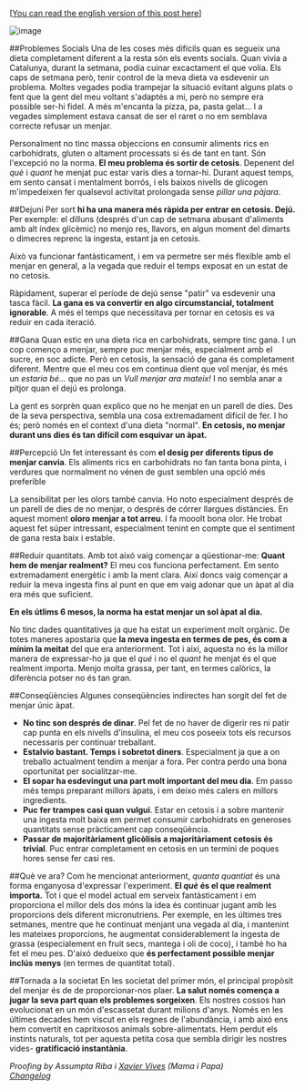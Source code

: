 [[You can read the english version of this post here](http://blog.xavivives.com/post/137022495238/eating-once-a-day-hunger-and-food-perception)]

<img src="https://40.media.tumblr.com/c0c5d96b7c7f191e38e9d64c72cc03bc/tumblr_inline_o0qkgd93gD1qbpnb6_540.jpg" data-orig-width="900" data-orig-height="550" alt="image">

##Problemes Socials
Una de les coses més difícils quan es segueix una dieta completament diferent a la resta són els events socials. Quan vivia a Catalunya, durant la setmana, podia cuinar excactament el que volia. Els caps de setmana però, tenir control de la meva dieta va esdevenir un problema. 
Moltes vegades podia trampejar la situació evitant alguns plats o fent que la gent del meu voltant s'adaptés a mi, però no sempre era possible ser-hi fidel. 
A més m'encanta la pizza, pa, pasta gelat... I a vegades simplement estava cansat de ser el raret o no em semblava correcte refusar un menjar.

Personalment no tinc massa objeccions en consumir aliments rics en carbohidrats, gluten o altament processats si és de tant en tant. Són l'excepció no la norma. 
**El meu problema és sortir de cetosis**. Depenent del *què* i *quant* he menjat puc estar varis dies a tornar-hi. Durant aquest temps, em sento cansat i mentalment borrós, i els baixos nivells de glicogen m'impedeixen fer qualsevol activitat prolongada sense *pillar una pàjara*.

##Dejuni
Per sort **hi ha una manera més ràpida per entrar en cetosis. Dejú.**
Per exemple: el dilluns (després d'un cap de setmana abusant d'aliments amb alt índex glicèmic) no menjo res, llavors, en algun moment del dimarts o dimecres reprenc la ingesta, estant ja en cetosis.

Això va funcionar fantàsticament, i em va permetre ser més flexible amb el menjar en general, a la vegada que reduir el temps exposat en un estat de no cetosis.

Ràpidament, superar el període de dejú sense "patir" va esdevenir una tasca fàcil. **La gana es va convertir en algo circumstancial,  totalment ignorable**.  A més el temps que necessitava per tornar en cetosis es va reduir en cada iteració.

##Gana
Quan estic en una dieta rica en carbohidrats, sempre tinc gana. I un cop començo a menjar, sempre puc menjar més, especialment amb el sucre, en soc adicte. Però en cetosis, la sensació de gana és completament diferent. Mentre que el meu cos em continua dient que vol menjar, és més un *estaria bé...* que no pas un *Vull menjar ara mateix!* 
I no sembla anar a pitjor quan el dejú es prolonga.

La gent es sorprèn quan explico que no he menjat en un parell de dies. Des de la seva perspectiva, sembla una cosa extremadament difícil de fer. I ho és; però només en el context d'una dieta "normal".
**En cetosis, no menjar durant uns dies és tan difícil com esquivar un àpat.**

##Percepció
Un fet interessant és com **el desig per diferents tipus de menjar canvia**. Els aliments rics en carbohidrats no fan tanta bona pinta, i verdures que normalment no vénen de gust semblen una opció més preferible

La sensibilitat per les olors també canvia. Ho noto especialment després de un parell de dies de no menjar, o després de córrer llargues distàncies. En aquest moment **oloro menjar a tot arreu**. I fa mooolt bona olor. He trobat aquest fet súper intressant, especialment tenint en compte que el sentiment de gana resta baix i estable.

##Reduir quantitats.
Amb tot aixó vaig començar a qüestionar-me:
**Quant hem de menjar realment?**
El meu cos funciona perfectament. Em sento extremadament energètic i amb la ment clara.
Així doncs vaig començar a reduir la meva ingesta fins al punt en que em vaig adonar que un àpat al dia era més que suficient.

**En els útlims 6 mesos, la norma ha estat menjar un sol àpat al dia.**

No tinc dades quantitatives ja que ha estat un experiment molt orgànic. De totes maneres apostaria que **la meva ingesta en termes de pes, és com a mínim la meitat** del que era anteriorment.
Tot i així, aquesta no és la millor manera de expressar-ho ja que el *qué* i no el *quant* he menjat és el que realment importa. Menjo molta grassa, per tant, en termes calòrics, la diferència potser no és tan gran.

##Conseqüències
Algunes conseqüències indirectes han sorgit del fet de menjar únic àpat.

- **No tinc son després de dinar**. Pel fet de no haver de digerir res ni patir cap punta en els nivells d'insulina, el meu cos poseeix tots els recursos necessaris per continuar treballant. 
- **Estalvio bastant. Temps i sobretot diners**. Especialment ja que a on treballo actualment tendim a menjar a fora. Per contra perdo una bona oportunitat per socialitzar-me. 
- **El sopar ha esdevingut una part molt important del meu dia**. Em passo més temps preparant millors àpats, i em deixo més calers en millors ingredients. 
- **Puc fer trampes casi quan vulgui**. Estar en cetosis i a sobre mantenir una ingesta molt baixa em permet consumir carbohidrats en generoses quantitats sense pràcticament cap conseqüència. 
- **Passar de majoritàriament glicòlisis a majoritàriament cetosis és trivial**. Puc entrar completament en cetosis en un termini de poques hores sense fer casi res.

##Què ve ara?
Com he mencionat anteriorment, *quanta quantiat* és una forma enganyosa d'expressar l'experiment. **El _què_ és el que realment importa.**
Tot i que el model actual em serveix fantàsticament i em proporciona el millor dels dos móns la idea és continuar jugant amb les proporcions dels diferent micronutriens. 
Per exemple, en les últimes tres setmanes, mentre que he continuat menjant una vegada al dia, i mantenint les mateixes proporcions, he augmentat considerablement la ingesta de grassa (especialement en fruit secs, mantega i oli de coco), i també ho ha fet el meu pes. D'aixó dedueixo que **és perfectament possible menjar inclús menys** (en termes de quantitat total).

##Tornada a la societat
En les societat del primer món, el principal propòsit del menjar és de de proporcionar-nos plaer. **La salut només comença a jugar la seva part quan els problemes sorgeixen**.
Els nostres cossos han evolucionat en un món d'escassetat durant milions d'anys. Només en les últimes decades hem viscut en els regnes de l'abundància, i amb aixó ens hem convertit en capritxosos animals sobre-alimentats. Hem perdut els instints naturals, tot per aquesta petita cosa que sembla dirigir les nostres vides- **gratificació instantània**.



*Proofing by Assumpta Riba i [Xavier Vives](http://www.xaviervivesart.com/) (Mama i Papa)*  
*[Changelog](https://github.com/xavivives/blog/commits/master/Un%20apat%20al%20dia%2C%20gana%20i%20la%20percepci%C3%B3%20del%20menjar.md)*